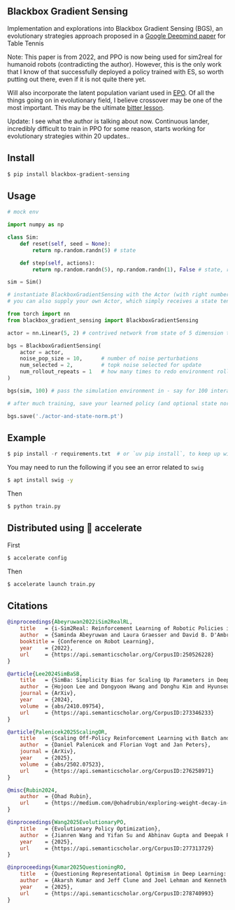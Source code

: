 ## Blackbox Gradient Sensing

Implementation and explorations into Blackbox Gradient Sensing (BGS), an evolutionary strategies approach proposed in a [Google Deepmind paper](https://arxiv.org/abs/2207.06572) for Table Tennis

Note: This paper is from 2022, and PPO is now being used for sim2real for humanoid robots (contradicting the author). However, this is the only work that I know of that successfully deployed a policy trained with ES, so worth putting out there, even if it is not quite there yet.

Will also incorporate the latent population variant used in [EPO](https://github.com/lucidrains/evolutionary-policy-optimization). Of all the things going on in evolutionary field, I believe crossover may be one of the most important. This may be the ultimate [bitter lesson](http://www.incompleteideas.net/IncIdeas/BitterLesson.html).

Update: I see what the author is talking about now. Continuous lander, incredibly difficult to train in PPO for some reason, starts working for evolutionary strategies within 20 updates..

## Install

```bash
$ pip install blackbox-gradient-sensing
```

## Usage

```python
# mock env

import numpy as np

class Sim:
    def reset(self, seed = None):
        return np.random.randn(5) # state

    def step(self, actions):
        return np.random.randn(5), np.random.randn(1), False # state, reward, done

sim = Sim()

# instantiate BlackboxGradientSensing with the Actor (with right number of actions), and then forward your environment for the actor to learn from it
# you can also supply your own Actor, which simply receives a state tensor and outputs action logits

from torch import nn
from blackbox_gradient_sensing import BlackboxGradientSensing

actor = nn.Linear(5, 2) # contrived network from state of 5 dimension to two actions

bgs = BlackboxGradientSensing(
    actor = actor,
    noise_pop_size = 10,      # number of noise perturbations
    num_selected = 2,         # topk noise selected for update
    num_rollout_repeats = 1   # how many times to redo environment rollout, per noise
)

bgs(sim, 100) # pass the simulation environment in - say for 100 interactions with env

# after much training, save your learned policy (and optional state normalization) for finetuning on real env

bgs.save('./actor-and-state-norm.pt')
```

## Example

```python
$ pip install -r requirements.txt  # or `uv pip install`, to keep up with the times
```

You may need to run the following if you see an error related to `swig`

```bash
$ apt install swig -y
```

Then

```bash
$ python train.py
```

## Distributed using 🤗 accelerate

First

```bash
$ accelerate config
```

Then

```bash
$ accelerate launch train.py
```

## Citations

```bibtex
@inproceedings{Abeyruwan2022iSim2RealRL,
    title   = {i-Sim2Real: Reinforcement Learning of Robotic Policies in Tight Human-Robot Interaction Loops},
    author  = {Saminda Abeyruwan and Laura Graesser and David B. D'Ambrosio and Avi Singh and Anish Shankar and Alex Bewley and Deepali Jain and Krzysztof Choromanski and Pannag R. Sanketi},
    booktitle = {Conference on Robot Learning},
    year    = {2022},
    url     = {https://api.semanticscholar.org/CorpusID:250526228}
}
```

```bibtex
@article{Lee2024SimBaSB,
    title   = {SimBa: Simplicity Bias for Scaling Up Parameters in Deep Reinforcement Learning},
    author  = {Hojoon Lee and Dongyoon Hwang and Donghu Kim and Hyunseung Kim and Jun Jet Tai and Kaushik Subramanian and Peter R. Wurman and Jaegul Choo and Peter Stone and Takuma Seno},
    journal = {ArXiv},
    year    = {2024},
    volume  = {abs/2410.09754},
    url     = {https://api.semanticscholar.org/CorpusID:273346233}
}
```

```bibtex
@article{Palenicek2025ScalingOR,
    title   = {Scaling Off-Policy Reinforcement Learning with Batch and Weight Normalization},
    author  = {Daniel Palenicek and Florian Vogt and Jan Peters},
    journal = {ArXiv},
    year    = {2025},
    volume  = {abs/2502.07523},
    url     = {https://api.semanticscholar.org/CorpusID:276258971}
}
```

```bibtex
@misc{Rubin2024,
    author  = {Ohad Rubin},
    url     = {https://medium.com/@ohadrubin/exploring-weight-decay-in-layer-normalization-challenges-and-a-reparameterization-solution-ad4d12c24950}
}
```

```bibtex
@inproceedings{Wang2025EvolutionaryPO,
    title   = {Evolutionary Policy Optimization},
    author  = {Jianren Wang and Yifan Su and Abhinav Gupta and Deepak Pathak},
    year    = {2025},
    url     = {https://api.semanticscholar.org/CorpusID:277313729}
}
```

```bibtex
@inproceedings{Kumar2025QuestioningRO,
    title   = {Questioning Representational Optimism in Deep Learning: The Fractured Entangled Representation Hypothesis},
    author  = {Akarsh Kumar and Jeff Clune and Joel Lehman and Kenneth O. Stanley},
    year    = {2025},
    url     = {https://api.semanticscholar.org/CorpusID:278740993}
}
```
